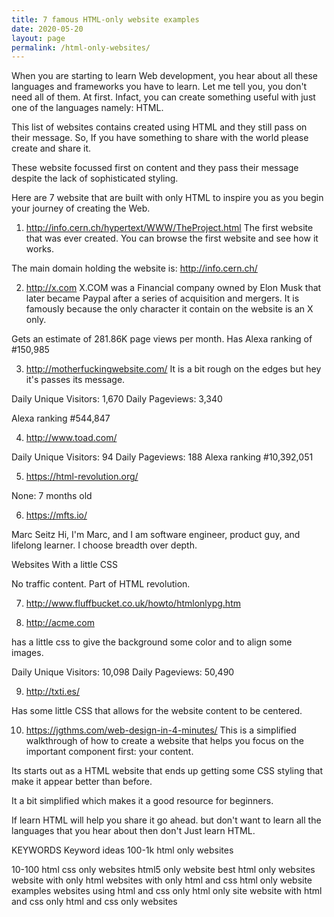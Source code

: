 ```yaml
---
title: 7 famous HTML-only website examples
date: 2020-05-20
layout: page
permalink: /html-only-websites/
---
```

When you are starting to learn Web development, you hear about all these languages and frameworks you have to learn. Let me tell you, you don't need all of them. At first. Infact, you can create something useful with just one of the languages namely: HTML.

This list of websites contains created using HTML and they still pass on their message.
So, If you have something to share with the world please create and share it.

These website focussed first on content and they pass their message despite the lack of sophisticated styling.

Here are 7 website that are built with only HTML to inspire you as you begin your journey of creating the Web.

1. http://info.cern.ch/hypertext/WWW/TheProject.html
The first website that was ever created.
You can browse the first website and see how it works.

The main domain holding the website is: http://info.cern.ch/


2. http://x.com
X.COM was a Financial company owned by Elon Musk that later became Paypal after a series of acquisition and mergers.
It is famously because the only character it contain on the website is an X only. 

Gets an estimate of 281.86K page views per month.
Has Alexa ranking of #150,985

3. http://motherfuckingwebsite.com/
It is a bit rough on the edges but hey it's passes its message.

Daily Unique Visitors:  1,670
Daily Pageviews:    3,340

Alexa ranking #544,847


4. http://www.toad.com/

Daily Unique Visitors:  94
Daily Pageviews:    188
    Alexa ranking #10,392,051

5. https://html-revolution.org/

None: 7 months old


6. https://mfts.io/

Marc Seitz
Hi, I'm Marc, and I am software engineer, product guy, and lifelong learner. I choose breadth over depth.

Websites With a little CSS

No traffic content.
Part of HTML revolution.

7. http://www.fluffbucket.co.uk/howto/htmlonlypg.htm



8. http://acme.com

has a little css to give the background some color and to align some images.


Daily Unique Visitors:  10,098
Daily Pageviews:    50,490

9. http://txti.es/

Has some little CSS that allows for the website content to be centered.

10. https://jgthms.com/web-design-in-4-minutes/
This is a simplified walkthrough of how to create a website that helps you focus on the important component first: your content. 

Its starts out as a HTML website that ends up getting some CSS styling that make it appear better than before.

It a bit simplified which makes it a good resource for beginners.


If learn HTML will help you share it go ahead. but don't want to learn all the languages that you hear about then don't  Just learn HTML. 

KEYWORDS
Keyword ideas
100-1k
html only websites

10-100
html css only websites
html5 only website
best html only websites
website with only html
websites with only html and css
html only website examples
websites using html and css only
html only site
website with html and css only
html and css only websites

